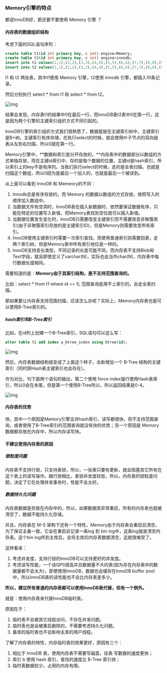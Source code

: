 ### Memory引擎的特点

都说InnoDB好，那还要不要使用 Memory 引擎 ？

#### 内存表的数据组织结构

考虑下面的SQL语句序列：

```sql
create table t1(id int primary key, c int) engine=Memory;
create table t2(id int primary key, c int) engine=innodb;
insert into t1 values(1,1),(2,2),(3,3),(4,4),(5,5),(6,6),(7,7),(8,8),(9,9),(0,0);
insert into t2 values(1,1),(2,2),(3,3),(4,4),(5,5),(6,6),(7,7),(8,8),(9,9),(0,0);
```

t1 和 t2 两张表，其中t1使用 Memory 引擎，t2使用 innodb 引擎，都插入10条记录。

然后分别执行 select \* from t1 和 select \* from t2。

![img](https://static001.geekbang.org/resource/image/3f/e6/3fb1100b6e3390357d4efff0ba4765e6.png)

结果会发现，内存表t1的结果中0在最后一行，而InnoDB表t2表中0在第一行，这是因为两个引擎的主键索引组织方式不同引起的。

InnoDB引擎的索引组织方式我们很熟悉了，数据就放在主键索引树中，主键索引是B+树。主键索引有序存储，在执行select的时候，就会使用叶子节点的双向链表从左到右扫描，所以0就在第一行。

Memory引擎中，**数据和索引是分开存放的，**内存表中的数据部分以数组的方式单独存放，而在主键id索引中，存的是每个数据的位置，主键id是hash索引，所以索引上的key不是有序的。当我们执行select的时候，走的是全表扫描，也就是扫描这个数组，所以0因为是最后一个加入的，也就是最后一个被读到。

从上面可以看到 InnoDB 和 Memeory的不同：

1. Innodb总是有序存放的，而 Memory 的数据以数组的方式存放，按照写入的顺序加入数组中。
2. 当数据文件有空洞时，InnoDB表在插入新数据时，依然要保证数据有序，只能在特定的位置写入新值，而Memory表找到空位就可以插入新值。
3. 当数据位置发生变化时，InnoDB只需要改变主键索引而不需要改变非聚簇索引(由于非聚簇索引存放的是主键索引ID)，但是Memory则需要改变所有索引。
4. InnoDB使用主键索引时需要一次索引查找，而使用普通索引则需要回表，走两个索引树，但是Memory表中所有索引地位是一样的。
5. InnoDB支持变长类型，不同记录的长度可能不同，而内存表不支持Blob和Text字段，斌且即使定义了varchar(N)，实际也会当作char(N)，内存表中每行数据长度相同。

需要知道的是：**Memory由于其索引结构，是不支持范围查询的。**

比如：select \* from t1 where id <= 5; 范围查询是用不上索引的，会走全表扫描。

那如果要让内存表支持范围扫描，应该怎么办呢？实际上，Memory内存表也是可以使用B-Tree索引的。

##### **hash索引和B-Tree索引**

比如，在id列上创建一个B-Tree索引，SQL语句可以这么写：

```sql
alter table t1 add index a_btree_index using btree(id);
```

![img](https://static001.geekbang.org/resource/image/17/e3/1788deca56cb83c114d8353c92e3bde3.jpg)

然后，内存表数据结构就变成了上面这个样子，会新增加一个 B-Tree 结构的主键索引（同时原Hash表主键索引也会存在）。

作为对比，刊下面两个语句的输出，第二个使用 force index强行使用Hash表索引，所以0会在末尾，但是第一个使用B-Tree所以，所以返回结果是0-4。

![img](https://static001.geekbang.org/resource/image/a8/8a/a85808fcccab24911d257d720550328a.png)

#### **内存表的优势**

快，其中一个原因是Memory引擎支持hash索引，读写都很快，但不支持范围查询，或者使用了B-Tree索引的范围查询就没有快的优势；另一个原因是 Memory 数据都存放在内存中，所以内存读写快。

#### **不建议使用内存表的原因**

##### 锁粒度问题

内存表不支持行锁，只支持表锁，所以，一张表只要有更新，就会阻塞其它所有在这个表上的读写操作。跟行锁相比，表锁并发度较低，所以，内存表的锁粒度问题，决定了它在处理并发事务时，性能不会太好。

##### 数据持久化问题

内存表数据是存放在内存中的，所以，如果数据库异常重启，所有的内存表也就被清空了，数据不能持久化存储。

并且，内存表在 M-S 架构下还有一个特性，Memory由于内存表会重启后清空，为了保证主备一致，它会在重启前记录一条log 到 bin log中，这条log就是清空内存表。这个bin log传到主库后，会将主库的内存表数据清空，这就很难受了。

这样看来：

1. 考虑并发度，支持行锁的InnoDB可以支持更好的并发度。
2. 考虑读写性能，一个读QPS很高并且数据量不大的表(因为存在内存表中的数据量都不会太大)，即使使用InnoDB，数据也会缓存在InnoDB buffer pool中，所以InnoDB表的读性能也不会比内存表差多少。

**所以，建议所有普通的内存表都可以使用InnoDB表代替，但有一个例外。**

就是：使用内存表来代替InnoDB临时表。

原因在于：

1. 临时表不会被其它线程访问，不存在并发问题。
2. 临时表也是会被重启删除的，不需要考虑持久化问题。
3. 备库的临时表也不会影响主库的用户线程。

了解了内存表的特性，内存临时表的效果更好，原因有三个：

1. 相比于 InnoDB 表，使用内存表不需要写磁盘，往表 写数据的速度更快；
2. 索引 b 使用 hash 索引，查找的速度比 B-Tree 索引快；
3. 临时表数据较少，占用的内存有限。